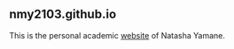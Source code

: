 ## nmy2103.github.io

This is the personal academic <a href="http://nmy2103.github.io">website</a> of Natasha Yamane.
